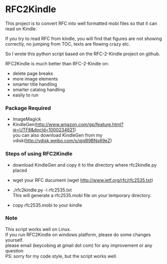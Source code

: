 RFC2Kindle
============

This project is to convert RFC into well formatted mobi files so that it can read on Kindle.

If you try to read RFC from kindle, you will find that figures are not showing correctly, no jumping from TOC, 
texts are flowing crazy etc.

So I wrote this python script based on the RFC-2-Kindle project on github.

RFC2Kindle is much better than RFC-2-Kindle on:
* delete page breaks
* more image elements
* smarter title handling
* smarter catalog handling
* easily to run

### Package Required
- ImageMagick
- KindleGen(http://www.amazon.com/gp/feature.html?ie=UTF8&docId=1000234621)  
  you can also download KindleGen from my vdisk(http://vdisk.weibo.com/s/qjqB9BNs69eZ)

### Steps of using RFC2Kindle
- download KindleGen and copy it to the directory where rfc2kindle.py placed
- wget your RFC ducument
  (wget http://www.ietf.org/rfc/rfc2535.txt)

- ./rfc2kindle.py -i rfc2535.txt  
   This will generate a rfc2535.mobi file on your temporary directory.

- copy rfc2535.mobi to your kindle

### Note
This script works well on Linux.   
If you run RFC2Kindle on windows platform, please do some changes yourself.  
please email (keycobing at gmail dot com) for any improvement or any question  
PS: sorry for my code style, but the script works well.





